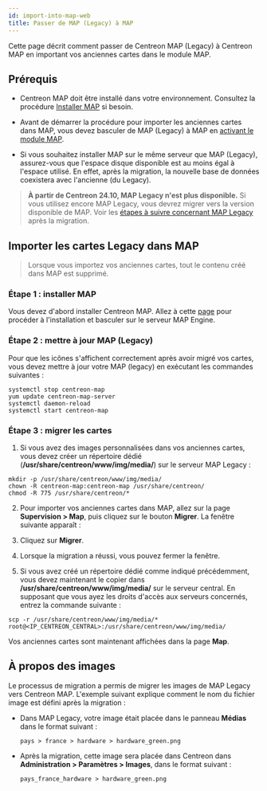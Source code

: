 ```yaml
---
id: import-into-map-web
title: Passer de MAP (Legacy) à MAP
---
```


Cette page décrit comment passer de Centreon MAP (Legacy) à Centreon MAP en important vos anciennes cartes dans le module MAP.

## Prérequis

- Centreon MAP doit être installé dans votre environnement. Consultez la procédure [Installer MAP](map-web-install.md) si besoin.

- Avant de démarrer la procédure pour importer les anciennes cartes dans MAP, vous devez basculer de MAP (Legacy) à MAP en [activant le module MAP](./map-web-install.md#étape-3--activer-le-module-map).

- Si vous souhaitez installer MAP sur le même serveur que MAP (Legacy), assurez-vous que l'espace disque disponible est au moins égal à l'espace utilisé. En effet, après la migration, la nouvelle base de données coexistera avec l'ancienne (du Legacy).

>  **À partir de Centreon 24.10, MAP Legacy n'est plus disponible.** Si vous utilisez encore MAP Legacy, vous devrez migrer vers la version disponible de MAP. Voir les [étapes à suivre concernant MAP Legacy](https://docs.centreon.com/fr/docs/graph-views/map-legacy-eol/) après la migration.

## Importer les cartes Legacy dans MAP

> Lorsque vous importez vos anciennes cartes, tout le contenu créé dans MAP est supprimé.

### Étape 1 : installer MAP

Vous devez d'abord installer Centreon MAP. Allez à cette [page](map-web-install.md) pour procéder à l'installation et basculer sur le serveur MAP Engine.

### Étape 2 : mettre à jour MAP (Legacy)

Pour que les icônes s'affichent correctement après avoir migré vos cartes, vous devez mettre à jour votre MAP (legacy) en exécutant les commandes suivantes :

```shell
systemctl stop centreon-map
yum update centreon-map-server
systemctl daemon-reload
systemctl start centreon-map
```

### Étape 3 : migrer les cartes

1. Si vous avez des images personnalisées dans vos anciennes cartes, vous devez créer un répertoire dédié (**/usr/share/centreon/www/img/media/**) sur le serveur MAP Legacy :
  
  ```shell
  mkdir -p /usr/share/centreon/www/img/media/
  chown -R centreon-map:centreon-map /usr/share/centreon/
  chmod -R 775 /usr/share/centreon/*
  ```

2. Pour importer vos anciennes cartes dans MAP, allez sur la page **Supervision > Map**, puis cliquez sur le bouton **Migrer**. La fenêtre suivante apparaît :
  
3. Cliquez sur **Migrer**.

4. Lorsque la migration a réussi, vous pouvez fermer la fenêtre.

5. Si vous avez créé un répertoire dédié comme indiqué précédemment, vous devez maintenant le copier dans **/usr/share/centreon/www/img/media/** sur le serveur central. En supposant que vous ayez les droits d'accès aux serveurs concernés, entrez la commande suivante :
  
  ```shell
  scp -r /usr/share/centreon/www/img/media/* root@<IP_CENTREON_CENTRAL>:/usr/share/centreon/www/img/media/
  ```

Vos anciennes cartes sont maintenant affichées dans la page **Map**. 

## À propos des images

Le processus de migration a permis de migrer les images de MAP Legacy vers Centreon MAP. L'exemple suivant explique comment le nom du fichier image est défini après la migration :

- Dans MAP Legacy, votre image était placée dans le panneau **Médias** dans le format suivant :
  
  ```shell
  pays > france > hardware > hardware_green.png
  ```

- Après la migration, cette image sera placée dans Centreon dans **Administration > Paramètres > Images**, dans le format suivant :
  
  ```shell
  pays_france_hardware > hardware_green.png
  ```
